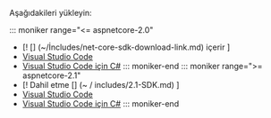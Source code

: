 Aşağıdakileri yükleyin:

::: moniker range="<= aspnetcore-2.0"
* [! [] (~/İncludes/net-core-sdk-download-link.md) içerir [](~/includes/net-core-sdk-download-link.md)]
* [Visual Studio Code](https://code.visualstudio.com/download)
* [Visual Studio Code için C#](https://marketplace.visualstudio.com/items?itemName=ms-vscode.csharp)
::: moniker-end
::: moniker range=">= aspnetcore-2.1"
* [! Dahil etme [] (~ / includes/2.1-SDK.md) [](~/includes/2.1-SDK.md)]
* [Visual Studio Code](https://code.visualstudio.com/download)
* [Visual Studio Code için C#](https://marketplace.visualstudio.com/items?itemName=ms-vscode.csharp)
::: moniker-end

